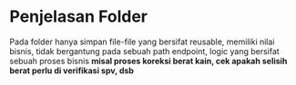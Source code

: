# Penjelasan Folder

Pada folder hanya simpan file-file yang bersifat reusable, memiliki nilai bisnis,
tidak bergantung pada sebuah path endpoint, logic yang bersifat sebuah proses bisnis
**misal proses koreksi berat kain, cek apakah selisih berat perlu di verifikasi spv, dsb**
